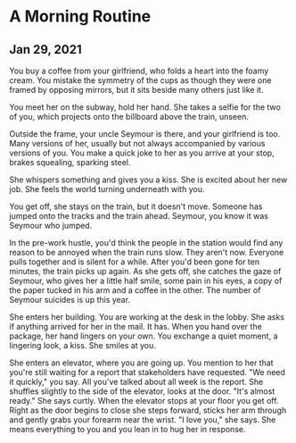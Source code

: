 # A Morning Routine
## Jan 29, 2021

You buy a coffee from your girlfriend, who folds a heart into the foamy cream. You mistake the   symmetry of the cups as though they were one framed by opposing mirrors, but it sits beside many others just like it.

You meet her on the subway, hold her hand. She takes a selfie for the two of you, which projects onto the billboard above the train, unseen. 

Outside the frame, your uncle Seymour is there, and your girlfriend is too. Many versions of her, usually but not always accompanied by various versions of you. You make a quick joke to her as you arrive at your stop, brakes squealing, sparking steel. 

She whispers something and gives you a kiss. She is excited about her new job. She feels the world turning underneath with you.

You get off, she stays on the train, but it doesn't move. Someone has jumped onto the tracks and the train ahead. Seymour, you know it was Seymour who jumped. 

In the pre-work hustle, you'd think the people in the station would find any reason to be annoyed when the train runs slow. They aren't now. Everyone pulls together and is silent for a while. After you'd been gone for ten minutes, the train picks up again. As she gets off, she catches the gaze of Seymour, who gives her a little half smile, some pain in his eyes, a copy of the paper tucked in his arm and a coffee in the other. The number of Seymour suicides is up this year. 

She enters her building. You are working at the desk in the lobby. She asks if anything arrived for her in the mail. It has. When you hand over the package, her hand lingers on your own. You exchange a quiet moment, a lingering look, a kiss. She smiles at you. 

She enters an elevator, where you are going up. You mention to her that you're still waiting for a report that stakeholders have requested. "We need it quickly," you say. All you've talked about all week is the report. She shuffles slightly to the side of the elevator, looks at the door. "It's almost ready." She says curtly. When the elevator stops at your floor you get off. Right as the door begins to close she steps forward, sticks her arm through and gently grabs your forearm near the wrist. "I love you," she says. She means everything to you and you lean in to hug her in response.